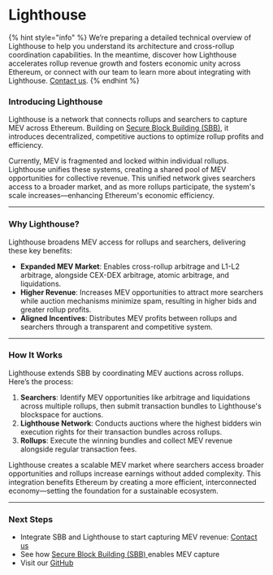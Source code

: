 # Lighthouse

{% hint style="info" %}
We’re preparing a detailed technical overview of Lighthouse to help you understand its architecture and cross-rollup coordination capabilities. In the meantime, discover how Lighthouse accelerates rollup revenue growth and fosters economic unity across Ethereum, or connect with our team to learn more about integrating with Lighthouse. [Contact us](https://www.theradius.xyz/contact).
{% endhint %}

### Introducing Lighthouse

Lighthouse is a network that connects rollups and searchers to capture MEV across Ethereum. Building on [Secure Block Building (SBB)](secure-block-building-sbb.md), it introduces decentralized, competitive auctions to optimize rollup profits and efficiency.

Currently, MEV is fragmented and locked within individual rollups. Lighthouse unifies these systems, creating a shared pool of MEV opportunities for collective revenue. This unified network gives searchers access to a broader market, and as more rollups participate, the system's scale increases—enhancing Ethereum's economic efficiency.

***

### **Why Lighthouse?**

Lighthouse broadens MEV access for rollups and searchers, delivering these key benefits:

* **Expanded MEV Market**: Enables cross-rollup arbitrage and L1-L2 arbitrage, alongside CEX-DEX arbitrage, atomic arbitrage, and liquidations.
* **Higher Revenue**: Increases MEV opportunities to attract more searchers while auction mechanisms minimize spam, resulting in higher bids and greater rollup profits.
* **Aligned Incentives**: Distributes MEV profits between rollups and searchers through a transparent and competitive system.

***

### **How It Works**

Lighthouse extends SBB by coordinating MEV auctions across rollups. Here’s the process:

1. **Searchers**: Identify MEV opportunities like arbitrage and liquidations across multiple rollups, then submit transaction bundles to Lighthouse's blockspace for auctions.
2. **Lighthouse Network**: Conducts auctions where the highest bidders win execution rights for their transaction bundles across rollups.
3. **Rollups**: Execute the winning bundles and collect MEV revenue alongside regular transaction fees.

Lighthouse creates a scalable MEV market where searchers access broader opportunities and rollups increase earnings without added complexity. This integration benefits Ethereum by creating a more efficient, interconnected economy—setting the foundation for a sustainable ecosystem.

***

### Next Steps

* Integrate SBB and Lighthouse to start capturing MEV revenue: [Contact us](https://www.theradius.xyz/contact)
* See how [Secure Block Building (SBB) ](secure-block-building-sbb.md)enables MEV capture
* Visit our [GitHub](https://github.com/radiusxyz)
